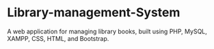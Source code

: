 # Library-management-System
A web application for managing library books, built using PHP, MySQL, XAMPP, CSS, HTML, and Bootstrap.
